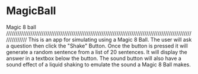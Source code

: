 # MagicBall
Magic 8 ball
//////////////////////////////////////////////////////////////////////////////////////////////////////////////
This is an app for simulating using a Magic 8 Ball.
The user will ask a question then click the "Shake" Button.
Once the button is pressed it will generate a random sentence from a list of 20 sentences.
It will display the answer in a textbox below the button.
The sound button will also have a sound effect of a liquid shaking to emulate the sound a Magic 8 Ball makes.
